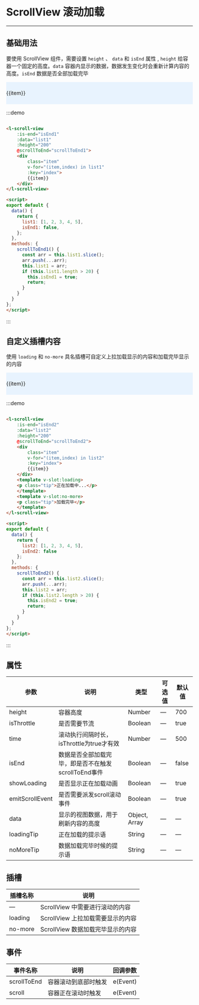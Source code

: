

<script>
export default {
  data() {
    return {
      list1: [1, 2, 3, 4, 5],
      isEnd1: false,

      list2: [1, 2, 3, 4, 5],
      isEnd2: false
    };
  },
  methods: {
    scrollToEnd1() {
      const arr = this.list1.slice();
      arr.push(...arr);
      this.list1 = arr;
      if (this.list1.length > 20) {
        this.isEnd1 = true;
        return;
      }
    },
    scrollToEnd2() {
      const arr = this.list2.slice();
      arr.push(...arr);
      this.list2 = arr;
      if (this.list2.length > 20) {
        this.isEnd2 = true;
        return;
      }
    }
  }
};
</script>

<style lang="scss" scoped>
.item {
  line-height: 60px;
  margin-bottom: 10px;
  background-color: #e8f3fe;
}

.tip {
  text-align: center;
  padding: 0;
  margin: 0;
}
</style>

# ScrollView 滚动加载

---

## 基础用法
要使用 ScrollView 组件，需要设置 ```height``` 、 ```data``` 和 ```isEnd``` 属性 , ```height``` 给容器一个固定的高度。```data``` 容器内显示的数据，数据发生变化时会重新计算内容的高度。```isEnd``` 数据是否全部加载完毕


<div class='demo-block'>
<l-scroll-view :is-end="isEnd1" :data="list1" :height="200" @scrollToEnd="scrollToEnd1">
    <div class="item" v-for="(item,index) in list1" :key="index">{{item}}</div>
</l-scroll-view>
</div>

:::demo
```html

<l-scroll-view 
    :is-end="isEnd1" 
    :data="list1" 
    :height="200" 
    @scrollToEnd="scrollToEnd1">
    <div 
        class="item" 
        v-for="(item,index) in list1" 
        :key="index">
        {{item}}
    </div>
</l-scroll-view>

<script>
export default {
  data() {
    return {
      list1: [1, 2, 3, 4, 5],
      isEnd1: false,
    };
  },
  methods: {
    scrollToEnd1() {
      const arr = this.list1.slice();
      arr.push(...arr);
      this.list1 = arr;
      if (this.list1.length > 20) {
        this.isEnd1 = true;
        return;
      }
    }
  }
};
</script>

```
:::


## 自定义插槽内容

使用 ```loading``` 和 ```no-more``` 具名插槽可自定义上拉加载显示的内容和加载完毕显示的内容

<div class='demo-block'>
    <l-scroll-view :is-end="isEnd2" :data="list2" :height="200" @scrollToEnd="scrollToEnd2">
      <div 
        class="item"
        v-for="(item,index) in list2" 
        :key="index">
        {{item}}
       </div>
      <template v-slot:loading>
        <p class="tip">正在加载中...</p>
      </template>
      <template v-slot:no-more>
        <p class="tip">加载完毕</p>
      </template>
    </l-scroll-view>
</div>

:::demo
```html

<l-scroll-view 
    :is-end="isEnd2" 
    :data="list2" 
    :height="200" 
    @scrollToEnd="scrollToEnd2">
    <div 
        class="item" 
        v-for="(item,index) in list2" 
        :key="index">
        {{item}}
    </div>
    <template v-slot:loading>
    <p class="tip">正在加载中...</p>
    </template>
    <template v-slot:no-more>
    <p class="tip">加载完毕</p>
    </template>
</l-scroll-view>

<script>
export default {
  data() {
    return {
      list2: [1, 2, 3, 4, 5],
      isEnd2: false
    };
  },
  methods: {
    scrollToEnd2() {
      const arr = this.list2.slice();
      arr.push(...arr);
      this.list2 = arr;
      if (this.list2.length > 20) {
        this.isEnd2 = true;
        return;
      }
    }
  }
};
</script>

```
:::



## 属性

| 参数            | 说明                                                | 类型          | 可选值 | 默认值 |
| --------------- | --------------------------------------------------- | ------------- | ------ | ------ |
| height          | 容器高度                                            | Number        | —      | 700    |
| isThrottle      | 是否需要节流                                        | Boolean       | —      | true   |
| time            | 滚动执行间隔时长，isThrottle为true才有效            | Number        | —      | 500    |
| isEnd           | 数据是否全部加载完毕，即是否不在触发scrollToEnd事件 | Boolean       | —      | false  |
| showLoading     | 是否显示正在加载动画                                | Boolean       | —      | true   |
| emitScrollEvent | 是否需要派发scroll滚动事件                          | Boolean       | —      | true   |
| data            | 显示的视图数据，用于刷新内容的高度                  | Object, Array | —      | —      |
| loadingTip      | 正在加载的提示语                                    | String        | —      | —      |
| noMoreTip       | 数据加载完毕时候的提示语                            | String        | —      | —      |


## 插槽

| 插槽名称 | 说明                              |
| -------- | --------------------------------- |
| —        | ScrollView 中需要进行滚动的内容   |
| loading  | ScrollView 上拉加载需要显示的内容 |
| no-more  | ScrollView 数据加载完毕显示的内容 |

## 事件

| 事件名称    | 说明                 | 回调参数 |
| ----------- | -------------------- | -------- |
| scrollToEnd | 容器滚动到底部时触发 | e(Event) |
| scroll      | 容器正在滚动时触发   | e(Event) |